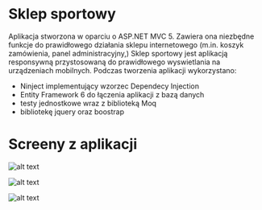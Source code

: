 # Sklep sportowy
Aplikacja stworzona w oparciu o ASP.NET MVC 5. Zawiera ona niezbędne funkcje do prawidłowego działania sklepu internetowego (m.in. koszyk zamówienia, panel administracyjny,)
Sklep sportowy jest aplikacją responsywną przystosowaną do prawidłowego wyswietlania na urządzeniach mobilnych.
Podczas tworzenia aplikacji wykorzystano: 
- Ninject implementujący wzorzec Dependecy Injection
- Entity Framework 6 do łączenia aplikacji z bazą danych
- testy jednostkowe wraz z biblioteką Moq
- bibliotekę jquery oraz boostrap


# Screeny z aplikacji


![alt text](https://i.imgur.com/x5fh9Y0.jpg)

![alt text](https://i.imgur.com/dAeEBYN.jpg)

![alt text](https://i.imgur.com/pNrrY06.jpg)
